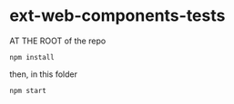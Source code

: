 # ext-web-components-tests
AT THE ROOT of the repo
```
npm install
```
then, in this folder
```
npm start
```
